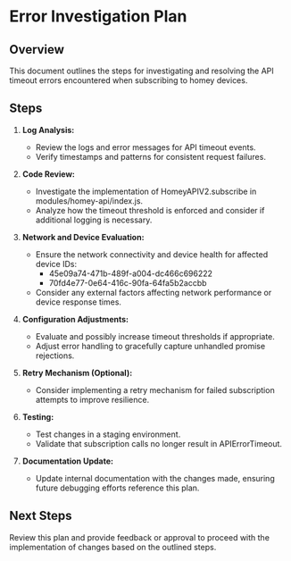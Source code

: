 # Error Investigation Plan

## Overview

This document outlines the steps for investigating and resolving the API timeout errors encountered when subscribing to homey devices.

## Steps

1. **Log Analysis:**
   - Review the logs and error messages for API timeout events.
   - Verify timestamps and patterns for consistent request failures.

2. **Code Review:**
   - Investigate the implementation of HomeyAPIV2.subscribe in modules/homey-api/index.js.
   - Analyze how the timeout threshold is enforced and consider if additional logging is necessary.

3. **Network and Device Evaluation:**
   - Ensure the network connectivity and device health for affected device IDs:
     - 45e09a74-471b-489f-a004-dc466c696222
     - 70fd4e77-0e64-416c-90fa-64fa5b2accbb
   - Consider any external factors affecting network performance or device response times.

4. **Configuration Adjustments:**
   - Evaluate and possibly increase timeout thresholds if appropriate.
   - Adjust error handling to gracefully capture unhandled promise rejections.

5. **Retry Mechanism (Optional):**
   - Consider implementing a retry mechanism for failed subscription attempts to improve resilience.

6. **Testing:**
   - Test changes in a staging environment.
   - Validate that subscription calls no longer result in APIErrorTimeout.

7. **Documentation Update:**
   - Update internal documentation with the changes made, ensuring future debugging efforts reference this plan.

## Next Steps

Review this plan and provide feedback or approval to proceed with the implementation of changes based on the outlined steps.